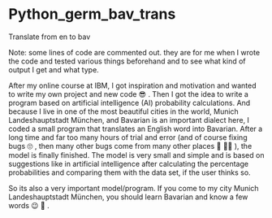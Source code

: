 # Python_germ_bav_trans
Translate from en to bav

Note: some lines of code are commented out. they are for me when I wrote the code and tested various things beforehand and to see what kind of output I get and what type.



After my online course at IBM, I got inspiration and motivation and wanted to write my own project and new code 😎 . Then I got the idea to write a program based on artificial intelligence (AI) probability calculations. And because I live in one of the most beautiful cities in the world, Munich Landeshauptstadt München, and Bavarian is an important dialect here, I coded a small program that translates an English word into Bavarian. After a long time and far too many hours of trial and error (and of course fixing bugs 🙄 , then many other bugs come from many other places 🤕 😵‍💫 ), the model is finally finished. The model is very small and simple and is based on suggestions like in artificial intelligence after calculating the percentage probabilities and comparing them with the data set, if the user thinks so.

So its also a very important model/program. If you come to my city Munich Landeshauptstadt München, you should learn Bavarian and know a few words 😉 🙂 .
